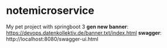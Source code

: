 # notemicroservice
My pet project with springboot 3
**gen new banner**: https://devops.datenkollektiv.de/banner.txt/index.html
**swagger**: http://localhost:8080/swagger-ui.html
